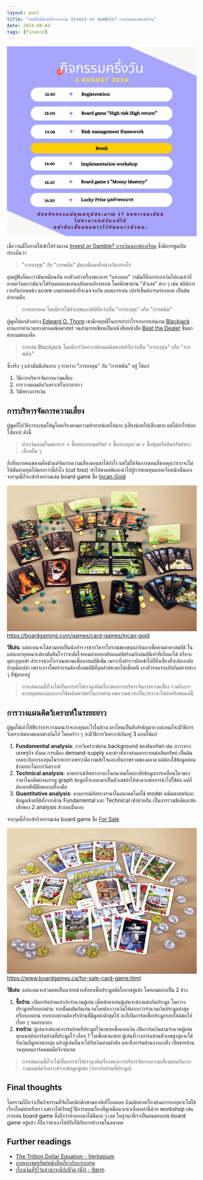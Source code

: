 ```yaml
---
layout: post
title: "สรุปสิ่งที่น่าสนใจจากงาน Invest or Gamble? การเงินนอกห้องเรียน"
date: 2024-08-04
tags: [finance]
---
```


![Invest or Gamble](/assets/2024-08-04-invest-or-gamble-agenda.jpg)

เมื่อวานมีโอกาสได้เข้าไปร่วมงาน [Invest or Gamble? การเงินนอกห้องเรียน](https://www.eventpop.me/e/37318) ซึ่งมีการพูดเปิดประเด็นว่า

> "การลงทุน" กับ "การพนัน" มันเหมือนหรือต่างกันอย่างไร

คุณผู้ฟังก็มองว่ามันเหมือนกัน ยกตัวอย่างเรื่องของการ "แทงบอล" ว่ามันก็คือการเอาเงินไปลงแล้วก็คาดหวังผลว่ามันจะได้รับผลตอบแทนกลับมาหลังจบเกม โดยศึกษาผ่าน "ตัวเลข" ต่าง ๆ เช่น สถิติการเจอกันก่อนหน้า score เกมก่อนหน้าที่จะมาเจอกัน แผนการเล่น เปอร์เซ็นต์การครองบอล เป็นต้น คำถามคือ

> การแทงบอล โดยมีการใช้ตัวเลขและสถิติถือว่าเป็น "การลงทุน" หรือ "การพนัน"

ผู้พูดได้ยกตัวอย่าง [Edward O. Thorp](https://en.wikipedia.org/wiki/Edward_O._Thorp) เขามีกลยุทธิ์ในการทำกำไรจากการเล่นเกม [Blackjack](https://en.wikipedia.org/wiki/Blackjack) ผ่านการคำนวนทางด้านคณิตศาสตร์ จนสามารถเขียนเป็นหนังสือหนังสือ [Beat the Dealer](https://www.amazon.com/Beat-Dealer-Winning-Strategy-Twenty-One/dp/0394703103) ขึ้นมา คำถามต่อมาคือ

> การเล่น Blackjack โดยมีการวิเคราะห์ด้านคณิตศาสตร์ถือว่าเป็น "การลงทุน" หรือ "การพนัน"

ซึ่งจริง ๆ แล้วมันมีเส้นบาง ๆ ระหว่าง "การลงทุน" กับ "การพนัน" อยู่ ได้แก่

1. วิธีการบริหารจัดการความเสี่ยง
2. การวางแผนคิดวิเคราะห์ในระยะยาว
3. วินัยทางการเงิน

## การบริหารจัดการความเสี่ยง
ผู้พูดก็ไล่วิธีการลงทุนให้ดูโดยเรียงตามความท้าทายน้อยไปมาก (เสี่ยงน้อยไปเสี่ยงมาก แต่ได้กำไรน้อยไปมาก) ดังนี้

> ฝากเงินออมในธนาคาร > ซื้อสลากออมทรัพย์ > ซื้อกองทุนรวม > ซื้อหุ้นหรือสินทรัพย์ทางเลือกอื่น ๆ

สิ่งที่หลายคนพลาดคือมัวแต่จัดการความเสี่ยงตอนขาได้กำไร แต่ไม่ได้จัดการตอนที่ขาดทุนว่าเราจะไม่ให้มันขาดทุนไปมากกว่านี้ยังไง (cut loss) ทำให้ขาดสติและนำไปสู่การขาดทุนแบบเจ็บหนักนั่นเอง จากจุดนี้ก็จะเข้ากิจกรรมเล่น board game ชื่อ [Incan Gold](https://boardgamegeek.com/boardgame/15512/incan-gold)  

![Incan Gold](/assets/2024-08-04-incan-gold.jpg)
<https://boardgaming.com/games/card-games/incan-gold>

**วิธีเล่น**: แต่ละคนจะได้สวมบทเป็นนักสำรวจซากวิหารโบราณของชนเผ่าอินคาเพื่อตามล่าหาสมบีติ ในแต่ละตาทุกคนจะต้องตัดสินใจว่าจะตัดใจยอมล่าถอยกลับแคมป์พร้อมกับสมบัติเท่าที่เก็บมาได้ หรือจะมุทะลุบุกเข้า
สำรวจซากโบราณสถานเพื่อหาสมบัติเพิ่ม เพราะยิ่งสำรวจลึกเข้าไปก็ยิ่งเสี่ยงที่จะต้องกลับบ้านมือเปล่า เพราะอาจโชคร้ายจนต้องทิ้งสมบัติที่อุตส่าห์หามาได้เพื่อหนี เอาตัวรอดจากภัยอันตรายต่าง ๆ ที่ซุ่มรออยู่  

> การเล่นเกมนี้ก็จะได้เป็นการทำให้เราฉุกคิดเรื่องของการบริหารจัดการความเสี่ยง รวมถึงการควบคุมตนเองและการใช้คณิตศาสตร์ในการคำนวณความน่าจะเป็นว่าเราจะไปต่อหรือพอแค่นี้

## การวางแผนคิดวิเคราะห์ในระยะยาว
ผู้พูดได้เล่าให้ฟังว่าการวางแผนว่าจะลงทุนอะไรในช่วงเวลาไหนเป็นสิ่งสำคัญมาก แต่ะคนก็จะมีวิธีการวิเคราะห์ตลาดแตกต่างกันไป โดยคร่าว ๆ จะมีวิธีการวิเคราะห์กันอยู่ 3 แบบได้แก่

1. **Fundamental analysis**: การวิเคราะห์ผ่าน background ของสินทรัพย์ เช่น ภาวะทางเศรษฐกิจ สังคม การเมือง demand-supply และข่าวที่อาจส่งผลกระทบต่อสินทรัพย์ เป็นต้น เหมาะกับการลงทุนในระยะยาวเพราะมีความเข้าใจและเห็นภาพรวมของตลาด แต่ต้องใช้ข้อมูลค่อนข้างเยอะในการวิเคราะห์
2. **Technical analysis**: คาดการณ์ทิศทางราคาในอนาคตโดยอาศัยข้อมูลการเคลื่อนไหวของราคาในอดีตผ่านการดู graph ข้อมูลก็จะออกมาเป็นตัวเลขทำให้สะดวกต่อการนำไปใช้ต่อ แต่ก็ต้องอาศัยฝีมือและเครื่องมือ
3. **Quantitative analysis**: คาดการณ์ทิศทางราคาในอนาคตโดยใช้ model คณิตศาสตร์และข้อมูลเชิงสถิติทั้งจากด้าน Fundamental และ Technical เข้าด้วยกัน เป็นการรวมข้อดีและข้อเสียของ 2 analysis ข้างบนนั่นเอง 

จากจุดนี้ก็จะเข้ากิจกรรมเล่น board game ชื่อ [For Sale](https://boardgamegeek.com/boardgame/172/for-sale)  

![For Sale](/assets/2024-08-04-for-sale.jpg)
<https://www.boardgames.ca/for-sale-card-game.html>

**วิธีเล่น**: แต่ละคนจะสวมบทเป็นนายหน้าอสังหาเพื่อประมูลตัดโอกาสคู่แข่ง โดยเกมแบ่งเป็น 2 ช่วง

1. **ซื้อบ้าน**: เปิดการ์ดบ้านเท่ากับจำนวนผู้เล่น เมื่อเข้าตาเล่นผู้เล่นจะต้องแข่งกันประมูล โดยวางประมูลหรือบอกผ่าน จากนั้นผลัดกันเล่นวนโดยต้องวางเงินให้มากกว่าจำนวนเงินประมูลล่าสุดหรือบอกผ่าน หากบอกผ่านต้องรับบ้านที่มีมูลค่าต่ำสุดไป ละก็เปิดการ์ดเพื่อประมูลรอบใหม่ต่อไปเรื่อย ๆ จนครบกอง
2. **ขายบ้าน**: ผู้เล่นจะต้องนำการ์ดบ้านที่ประมูลไว้มาขายเพื่อแลกเงิน เปิดการ์ดเงินตามจำนวนผู้เล่น ทุกคนหยิบการ์ดบ้านที่ประมูลไว้ เลือก 1 ใบเพื่อนำมาขาย ผู้เล่นที่วางการ์ดบ้านตัวเลขสูงสุดจะได้รับเงินที่มูลค่ามากสุด แล้วผู้เล่นอื่นจะได้รับเงินตามลำดับ และทิ้งการ์ดบ้านลงกองทิ้ง เปิดขายบ้านจนทุกคนการ์ดหมดมือจึงจบเกม

> การเล่นเกมนี้ก็จะได้เป็นการทำให้เราฉุกคิดเรื่องของการบริหารจัดการความเสี่ยงผสมกันการวางแผนคิดวิเคราะห์จากข้อมูลคู่แข่ง (จำการ์ดบ้านที่ประมูล)

## Final thoughts
โดยรวมก็ถือว่าเป็นกิจกรรมที่จัดโดยนักศึกษามหาลัยที่โอเคเลย ถึงแม้หลายเรื่องด้านการลงทุนจะไม่ใช่เรื่องใหม่สำหรับเรา แต่เราได้เรียนรู้วิธีการสอนเรื่องที่ดูเหมือนจะน่าเบื่อเหล่านี้ด้วย workshop เช่นการเล่น board game ซึ่งถือว่าทำออกมาได้ดีมาก ๆ เลย ในฐานะที่เราเป็นคนชอบเล่น board game อยู่แล้ว ก็ถือว่าน่าเอาไปปรับใช้กับการทำงานในอนาคต 

## Further readings
- [The Trillion Dollar Equation - Veritasium](https://www.youtube.com/watch?v=A5w-dEgIU1M)
- [ลายแทงขุมทรัพย์หนังสือเกี่ยวกับการลงทุน](https://www.facebook.com/jrt.investment/posts/639827784817568)
- [เรื่องเงินที่รู้ไว้แล้วน่าจะดีกับชีวิต (มั้ง) - 9arm](https://www.youtube.com/watch?v=B-_Or8UPS88)